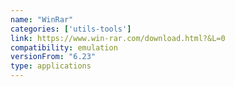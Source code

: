 ```yaml
---
name: "WinRar"
categories: ['utils-tools']
link: https://www.win-rar.com/download.html?&L=0
compatibility: emulation
versionFrom: "6.23"
type: applications
---
```


